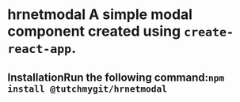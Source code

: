 # hrnetmodal A simple modal component created using `create-react-app`.

## InstallationRun the following command:`npm install @tutchmygit/hrnetmodal`